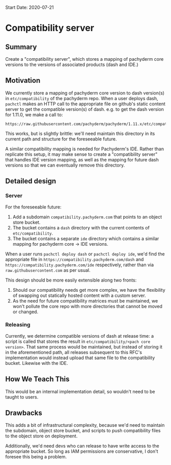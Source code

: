 Start Date: 2020-07-21

# Compatibility server

## Summary

Create a "compatibility server", which stores a mapping of pachyderm core
versions to the versions of associated products (dash and IDE.)

## Motivation

We currently store a mapping of pachyderm core version to dash version(s) in
`etc/compatibility` of the pachyderm repo. When a user deploys dash, `pachctl`
makes an HTTP call to the appropriate file on github's static content server
to get the compatible version(s) of dash. e.g. to get the dash version for
1.11.0, we make a call to:

    https://raw.githubusercontent.com/pachyderm/pachyderm/1.11.x/etc/compatibility/1.11.0


This works, but is slightly brittle: we'll need maintain this directory in its
current path and structure for the foreseeable future.

A similar compatibility mapping is needed for Pachyderm's IDE. Rather than
replicate this setup, it may make sense to create a "compatibility server"
that handles IDE version mapping, as well as the mapping for future dash
versions so that we can eventually remove this directory.

## Detailed design

### Server

For the foreseeable future:

1) Add a subdomain `compatibility.pachyderm.com` that points to an object
store bucket.
2) The bucket contains a `dash` directory with the current contents of
`etc/compatibility`.
3) The bucket contains a separate `ide` directory which contains a similar
mapping for pachyderm core -> IDE versions.

When a user runs `pachctl deploy dash` or `pachctl deploy ide`, we'd find
the appropriate file in `https://compatibility.pachyderm.com/dash` and
`https://compatibility.pachyderm.com/ide` respectively, rather than via
`raw.githubusercontent.com` as per usual.

This design should be more easily extensible along two fronts:

1) Should our compatibility needs get more complex, we have the flexibility of
swapping out statically hosted content with a custom server.
2) As the need for future compatibility matrices must be maintained, we won't
pollute the core repo with more directories that cannot be moved or changed.

### Releasing

Currently, we determine compatible versions of dash at release time: a script
is called that stores the result in `etc/compatibility/<pach core version>`.
That same process would be maintained, but instead of storing it in the
aforementioned path, all releases subsequent to this RFC's implementation
would instead upload that same file to the compatibility bucket. Likewise
with the IDE.

## How We Teach This

This would be an internal implementation detail, so wouldn't need to be taught
to users.

## Drawbacks

This adds a bit of infrastructural complexity, because we'd need to maintain
the subdomain, object store bucket, and scripts to push compatibility files
to the object store on deployment.

Additionally, we'd need devs who can release to have write access to the
appropriate bucket. So long as IAM permissions are conservative, I don't
foresee this being a problem.
